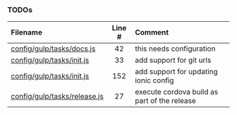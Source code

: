 ### TODOs
| Filename | Line # | Comment
|:---------|:------:|:-------
| [config/gulp/tasks/docs.js](config/gulp/tasks/docs.js#L42) | 42 | this needs configuration
| [config/gulp/tasks/init.js](config/gulp/tasks/init.js#L33) | 33 | add support for git urls
| [config/gulp/tasks/init.js](config/gulp/tasks/init.js#L152) | 152 | add support for updating ionic config
| [config/gulp/tasks/release.js](config/gulp/tasks/release.js#L27) | 27 | execute cordova build as part of the release